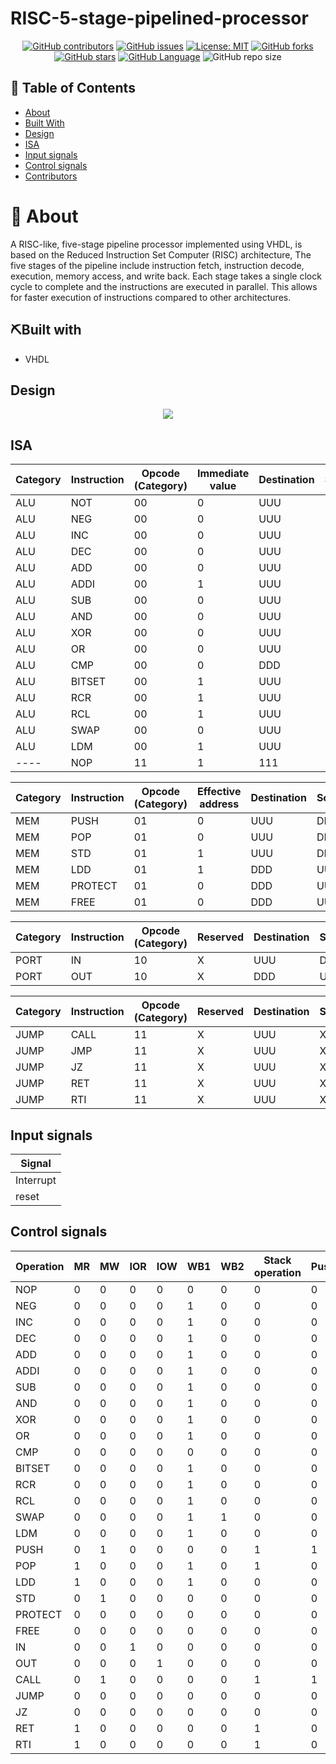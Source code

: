 # RISC-5-stage-pipelined-processor

<div align="center">

[![GitHub contributors](https://img.shields.io/github/contributors/Omar-Said-4/RISC-5-stage-pipelined-processor)](https://github.com/Omar-Said-4/RISC-5-stage-pipelined-processor/contributors)
[![GitHub issues](https://img.shields.io/github/issues/Omar-Said-4/RISC-5-stage-pipelined-processor)](https://github.com/Omar-Said-4/RISC-5-stage-pipelined-processor/issues)
[![License: MIT](https://img.shields.io/badge/License-MIT-yellow.svg)](https://opensource.org/licenses/MIT)
[![GitHub forks](https://img.shields.io/github/forks/Omar-Said-4/RISC-5-stage-pipelined-processor)](https://github.com/Omar-Said-4/RISC-5-stage-pipelined-processor/network)
[![GitHub stars](https://img.shields.io/github/stars/Omar-Said-4/RISC-5-stage-pipelined-processor)](https://github.com/Omar-Said-4/RISC-5-stage-pipelined-processor/stargazers)
[![GitHub Language](https://img.shields.io/github/languages/top/Omar-Said-4/RISC-5-stage-pipelined-processor)](https://img.shields.io/github/languages/Omar-Said-4/RISC-5-stage-pipelined-processor)
![GitHub repo size](https://img.shields.io/github/repo-size/Omar-Said-4/RISC-5-stage-pipelined-processor?style=plastic)
</div>



## 📝 Table of Contents

- [About](#About)
- [Built With](#Built-With)
- [Design](#Design)
- [ISA](#ISA)
- [Input signals](#Input-signals)
- [Control signals](#Control-signals)
- [Contributors](#Contributors)

# 📑 About

A RISC-like, five-stage pipeline processor implemented using VHDL, is based on the Reduced Instruction Set Computer (RISC) architecture, The five stages of the pipeline include instruction fetch, instruction decode, execution, memory access, and write back. Each stage takes a single clock cycle to complete and the instructions are executed in parallel. This allows for faster execution of instructions compared to other architectures.

## ⛏️Built with

- VHDL

## Design

<div align=center >
<img align="center"  src="https://github.com/Omar-Said-4/RISC-5-stage-pipelined-processor/assets/93356614/a7179f4c-488c-4cc1-a1d4-2a6fb6c22713">
</div>



## ISA

| Category | Instruction | Opcode (Category) | Immediate value | Destination | Source1 | Source2 | function |
| -------- | ----------- | ----------------- | --------------- | ----------- | ------- | ------- | -------- |
| ALU      | NOT         | 00                | 0               | UUU         | UUU     | DDD     | 0000     |
| ALU      | NEG         | 00                | 0               | UUU         | UUU     | DDD     | 0001     |
| ALU      | INC         | 00                | 0               | UUU         | UUU     | DDD     | 0010     |
| ALU      | DEC         | 00                | 0               | UUU         | UUU     | DDD     | 0011     |
| ALU      | ADD         | 00                | 0               | UUU         | UUU     | UUU     | 0100     |
| ALU      | ADDI        | 00                | 1               | UUU         | UUU     | DDD     | 0101     |
| ALU      | SUB         | 00                | 0               | UUU         | UUU     | UUU     | 0110     |
| ALU      | AND         | 00                | 0               | UUU         | UUU     | UUU     | 0111     |
| ALU      | XOR         | 00                | 0               | UUU         | UUU     | UUU     | 1000     |
| ALU      | OR          | 00                | 0               | UUU         | UUU     | UUU     | 1001     |
| ALU      | CMP         | 00                | 0               | DDD         | UUU     | UUU     | 1010     |
| ALU      | BITSET      | 00                | 1               | UUU         | DDD     | DDD     | 1011     |
| ALU      | RCR         | 00                | 1               | UUU         | UUU     | DDD     | 1100     |
| ALU      | RCL         | 00                | 1               | UUU         | UUU     | DDD     | 1101     |
| ALU      | SWAP        | 00                | 0               | UUU         | UUU     | DDD     | 1110     |
| ALU      | LDM         | 00                | 1               | UUU         | DDD     | DDD     | 1111     |
| ----     | NOP         | 11                | 1               | 111         | 111     | 111     | 1111     |

| Category | Instruction | Opcode (Category) | Effective address | Destination | Source | EA Low | Function |
| -------- | ----------- | ----------------- | ----------------- | ----------- | ------ | ------ | -------- |
| MEM      | PUSH        | 01                | 0                 | UUU         | DDD    | UUUU   | 110      |
| MEM      | POP         | 01                | 0                 | UUU         | DDD    | UUUU   | 111      |
| MEM      | STD         | 01                | 1                 | UUU         | DDD    | UUUU   | 010      |
| MEM      | LDD         | 01                | 1                 | DDD         | UUU    | UUUU   | 011      |
| MEM      | PROTECT     | 01                | 0                 | DDD         | UUU    | UUUU   | 100      |
| MEM      | FREE        | 01                | 0                 | DDD         | UUU    | UUUU   | 000      |

| Category | Instruction | Opcode (Category) | Reserved | Destination | Source | Reserved | Function |
| -------- | ----------- | ----------------- | -------- | ----------- | ------ | -------- | -------- |
| PORT     | IN          | 10                | X        | UUU         | DDD    | XXXX     | XX0      |
| PORT     | OUT         | 10                | X        | DDD         | UUU    | XXXX     | XX1      |

| Category | Instruction | Opcode (Category) | Reserved | Destination | Source | Reserved | Function |
| -------- | ----------- | ----------------- | -------- | ----------- | -------- | -------- | -------- |
| JUMP     | CALL        | 11                | X        | UUU         | XXX      | XXXX     | 000      |
| JUMP     | JMP         | 11                | X        | UUU         | XXX      | XXXX     | 110      |
| JUMP     | JZ          | 11                | X        | UUU         | XXX      | XXXX     | 010      |
| JUMP     | RET         | 11                | X        | UUU         | XXX      | XXXX     | 101      |
| JUMP     | RTI         | 11                | X        | UUU         | XXX      | XXXX     | 001      |

## Input signals

| Signal    |
| --------- |
| Interrupt |
| reset     |

## Control signals

| Operation | MR  | MW  | IOR | IOW | WB1 | WB2 | Stack operation | Push/Pop | JUMP | CALL | RSTCTRL | ALU | PROTECT | FREE | RTI | JZ  |
| --------- | --- | --- | --- | --- | --- | --- | --------------- | -------- | ---- | ---- | ------- | --- | ------- | ---- | --- | --- |
| NOP       | 0   | 0   | 0   | 0   | 0   | 0   | 0               | 0        | 0    | 0    | 0       | 0   | 0       | 0    | 0   | 0   |
| NEG       | 0   | 0   | 0   | 0   | 1   | 0   | 0               | 0        | 0    | 0    | 0       | 1   | 0       | 0    | 0   | 0   |
| INC       | 0   | 0   | 0   | 0   | 1   | 0   | 0               | 0        | 0    | 0    | 0       | 1   | 0       | 0    | 0   | 0   |
| DEC       | 0   | 0   | 0   | 0   | 1   | 0   | 0               | 0        | 0    | 0    | 0       | 1   | 0       | 0    | 0   | 0   |
| ADD       | 0   | 0   | 0   | 0   | 1   | 0   | 0               | 0        | 0    | 0    | 0       | 1   | 0       | 0    | 0   | 0   |
| ADDI      | 0   | 0   | 0   | 0   | 1   | 0   | 0               | 0        | 0    | 0    | 0       | 1   | 0       | 0    | 0   | 0   |
| SUB       | 0   | 0   | 0   | 0   | 1   | 0   | 0               | 0        | 0    | 0    | 0       | 1   | 0       | 0    | 0   | 0   |
| AND       | 0   | 0   | 0   | 0   | 1   | 0   | 0               | 0        | 0    | 0    | 0       | 1   | 0       | 0    | 0   | 0   |
| XOR       | 0   | 0   | 0   | 0   | 1   | 0   | 0               | 0        | 0    | 0    | 0       | 1   | 0       | 0    | 0   | 0   |
| OR        | 0   | 0   | 0   | 0   | 1   | 0   | 0               | 0        | 0    | 0    | 0       | 1   | 0       | 0    | 0   | 0   |
| CMP       | 0   | 0   | 0   | 0   | 0   | 0   | 0               | 0        | 0    | 0    | 0       | 1   | 0       | 0    | 0   | 0   |
| BITSET    | 0   | 0   | 0   | 0   | 1   | 0   | 0               | 0        | 0    | 0    | 0       | 1   | 0       | 0    | 0   | 0   |
| RCR       | 0   | 0   | 0   | 0   | 1   | 0   | 0               | 0        | 0    | 0    | 0       | 1   | 0       | 0    | 0   | 0   |
| RCL       | 0   | 0   | 0   | 0   | 1   | 0   | 0               | 0        | 0    | 0    | 0       | 1   | 0       | 0    | 0   | 0   |
| SWAP      | 0   | 0   | 0   | 0   | 1   | 1   | 0               | 0        | 0    | 0    | 0       | 1   | 0       | 0    | 0   | 0   |
| LDM       | 0   | 0   | 0   | 0   | 1   | 0   | 0               | 0        | 0    | 0    | 0       | 1   | 0       | 0    | 0   | 0   |
| PUSH      | 0   | 1   | 0   | 0   | 0   | 0   | 1               | 1        | 0    | 0    | 0       | 0   | 0       | 0    | 0   | 0   |
| POP       | 1   | 0   | 0   | 0   | 1   | 0   | 1               | 0        | 0    | 0    | 0       | 0   | 0       | 0    | 0   | 0   |
| LDD       | 1   | 0   | 0   | 0   | 1   | 0   | 0               | 0        | 0    | 0    | 0       | 0   | 0       | 0    | 0   | 0   |
| STD       | 0   | 1   | 0   | 0   | 0   | 0   | 0               | 0        | 0    | 0    | 0       | 0   | 0       | 0    | 0   | 0   |
| PROTECT   | 0   | 0   | 0   | 0   | 0   | 0   | 0               | 0        | 0    | 0    | 0       | 0   | 1       | 0    | 0   | 0   |
| FREE      | 0   | 0   | 0   | 0   | 0   | 0   | 0               | 0        | 0    | 0    | 0       | 0   | 0       | 1    | 0   | 0   |
| IN        | 0   | 0   | 1   | 0   | 0   | 0   | 0               | 0        | 0    | 0    | 0       | 0   | 0       | 0    | 0   | 0   |
| OUT       | 0   | 0   | 0   | 1   | 0   | 0   | 0               | 0        | 0    | 0    | 0       | 0   | 0       | 0    | 0   | 0   |
| CALL      | 0   | 1   | 0   | 0   | 0   | 0   | 1               | 1        | 0    | 1    | 0       | 0   | 0       | 0    | 0   | 0   |
| JUMP      | 0   | 0   | 0   | 0   | 0   | 0   | 0               | 0        | 0    | 0    | 0       | 0   | 0       | 0    | 0   | 0   |
| JZ        | 0   | 0   | 0   | 0   | 0   | 0   | 0               | 0        | 1    | 0    | 0       | 0   | 0       | 0    | 0   | 1   |
| RET       | 1   | 0   | 0   | 0   | 0   | 0   | 1               | 0        | 0    | 0    | 0       | 0   | 0       | 0    | 0   | 0   |
| RTI       | 1   | 0   | 0   | 0   | 0   | 0   | 1               | 0        | 0    | 0    | 0       | 0   | 0       | 0    | 1   | 0   |
